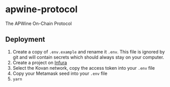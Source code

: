 # apwine-protocol
The APWine On-Chain Protocol

## Deployment

1. Create a copy of `.env.example` and rename it `.env`. This file is ignored by git and will contain secrets which should always stay on your computer.
2. Create a project on [Infura](https://infura.io/)
3. Select the Kovan network, copy the access token into your `.env` file
4. Copy your Metamask seed into your `.env` file
5. `yarn`

